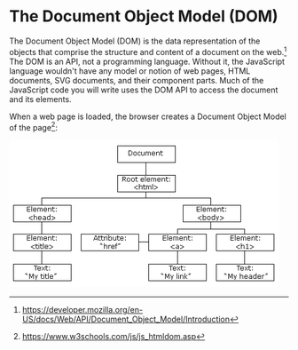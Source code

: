 # The Document Object Model (DOM)

The Document Object Model (DOM) is the data representation of the objects that
comprise the structure and content of a document on the web.[^mdn] The DOM is an
API, not a programming language. Without it, the JavaScript language wouldn't
have any model or notion of web pages, HTML documents, SVG documents, and their
component parts. Much of the JavaScript code you will write uses the DOM API to
access the document and its elements.

When a web page is loaded, the browser creates a Document Object Model of the
page[^w3dom]:

![](images/dom_tree.gif)

[^mdn]:
    https://developer.mozilla.org/en-US/docs/Web/API/Document_Object_Model/Introduction

[^w3dom]: https://www.w3schools.com/js/js_htmldom.asp
